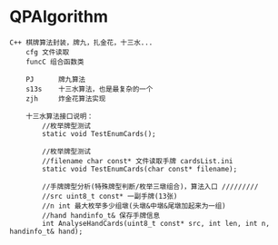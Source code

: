 # QPAlgorithm

    C++ 棋牌算法封装，牌九，扎金花，十三水...
		cfg 文件读取
		funcC 组合函数类
		
		PJ 		牌九算法	
		s13s	十三水算法，也是最复杂的一个
		zjh		炸金花算法实现
		
		十三水算法接口说明：
			//枚举牌型测试
			static void TestEnumCards();
			
			//枚举牌型测试
			//filename char const* 文件读取手牌 cardsList.ini
			static void TestEnumCards(char const* filename);
			
			//手牌牌型分析(特殊牌型判断/枚举三墩组合)，算法入口 /////////
			//src uint8_t const* 一副手牌(13张)
			//n int 最大枚举多少组墩(头墩&中墩&尾墩加起来为一组)
			//hand handinfo_t& 保存手牌信息
			int AnalyseHandCards(uint8_t const* src, int len, int n, handinfo_t& hand);